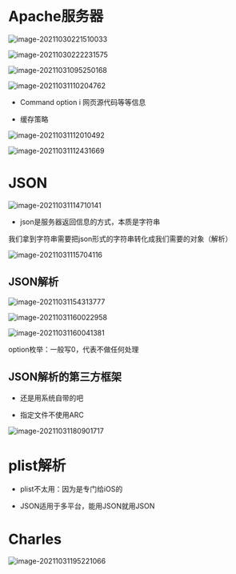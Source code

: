 # Apache服务器

![image-20211030221510033](%E7%AC%94%E8%AE%B0.assets/image-20211030221510033.png)

![image-20211030222231575](%E7%AC%94%E8%AE%B0.assets/image-20211030222231575.png)

![image-20211031095250168](%E7%AC%94%E8%AE%B0.assets/image-20211031095250168.png)

![image-20211031110204762](%E7%AC%94%E8%AE%B0.assets/image-20211031110204762.png)

- Command option i 网页源代码等等信息

- 缓存策略

![image-20211031112010492](%E7%AC%94%E8%AE%B0.assets/image-20211031112010492.png)

![image-20211031112431669](%E7%AC%94%E8%AE%B0.assets/image-20211031112431669.png)

# JSON

![image-20211031114710141](%E7%AC%94%E8%AE%B0.assets/image-20211031114710141.png)

- json是服务器返回信息的方式，本质是字符串

我们拿到字符串需要把json形式的字符串转化成我们需要的对象（解析）

![image-20211031115704116](%E7%AC%94%E8%AE%B0.assets/image-20211031115704116.png)

## JSON解析

![image-20211031154313777](%E7%AC%94%E8%AE%B0.assets/image-20211031154313777.png)

![image-20211031160022958](%E7%AC%94%E8%AE%B0.assets/image-20211031160022958.png)

![image-20211031160041381](%E7%AC%94%E8%AE%B0.assets/image-20211031160041381.png)

option枚举：一般写0，代表不做任何处理 

## JSON解析的第三方框架

- 还是用系统自带的吧

- 指定文件不使用ARC

![image-20211031180901717](%E7%AC%94%E8%AE%B0.assets/image-20211031180901717.png)

 # plist解析

- plist不太用：因为是专门给iOS的

- JSON适用于多平台，能用JSON就用JSON

# Charles

![image-20211031195221066](%E7%AC%94%E8%AE%B0.assets/image-20211031195221066.png)

